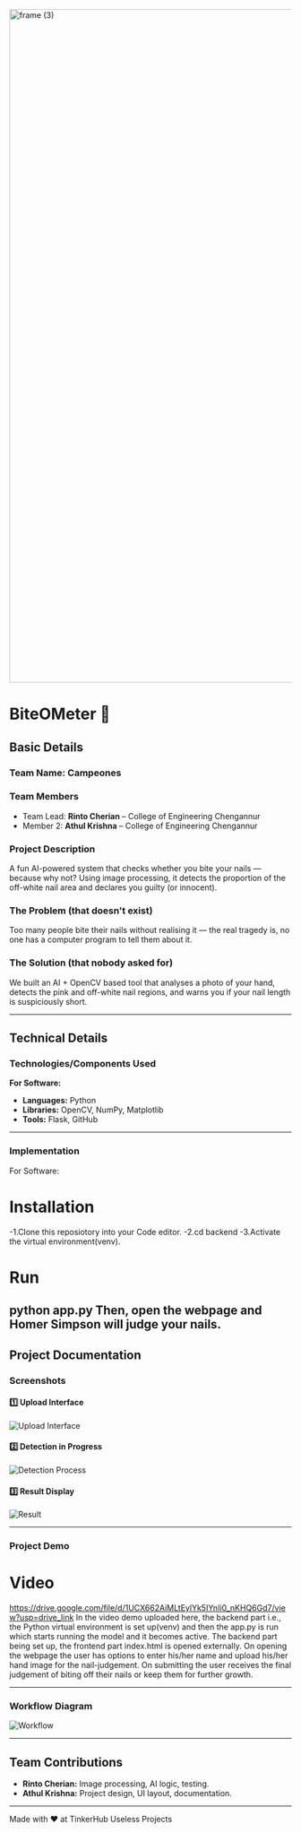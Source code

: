 <img width="3188" height="1202" alt="frame (3)" src="https://github.com/rinto-Cherian24/BiteOMeter/blob/main/Nail-Biter/images/useless123.png" />

# BiteOMeter 🎯

## Basic Details
### Team Name: **Campeones**

### Team Members
- Team Lead: **Rinto Cherian** – College of Engineering Chengannur
- Member 2: **Athul Krishna** – College of Engineering Chengannur

### Project Description
A fun AI-powered system that checks whether you bite your nails — because why not? Using image processing, it detects the proportion of the off-white nail area and declares you guilty (or innocent).

### The Problem (that doesn't exist)
Too many people bite their nails without realising it — the real tragedy is, no one has a computer program to tell them about it.

### The Solution (that nobody asked for)
We built an AI + OpenCV based tool that analyses a photo of your hand, detects the pink and off-white nail regions, and warns you if your nail length is suspiciously short.

---

## Technical Details
### Technologies/Components Used

**For Software:**
- **Languages:** Python  
- **Libraries:** OpenCV, NumPy, Matplotlib  
- **Tools:** Flask, GitHub  

---

### Implementation
For Software:
# Installation
-1.Clone this reposiotory into your Code editor.
-2.cd backend
-3.Activate the virtual environment(venv).

# Run
python app.py
Then, open the webpage and Homer Simpson will judge your nails.
---

## Project Documentation

### Screenshots

#### 1️⃣ Upload Interface
![Upload Interface](https://github.com/rinto-Cherian24/BiteOMeter/blob/main/Nail-Biter/images/Screenshot%202025-08-09%20060615.png)

#### 2️⃣ Detection in Progress
![Detection Process](https://github.com/rinto-Cherian24/BiteOMeter/blob/main/Nail-Biter/images/Screenshot%202025-08-09%20061424.png)

#### 3️⃣ Result Display
![Result](https://github.com/rinto-Cherian24/BiteOMeter/blob/main/Nail-Biter/images/Screenshot%202025-08-09%20061345.png)

---
### Project Demo
# Video
https://drive.google.com/file/d/1UCX662AiMLtEylYk5IYnIi0_nKHQ6Gd7/view?usp=drive_link
In the video demo uploaded here, the backend part i.e., the Python virtual environment is set up(venv) and then the app.py is run which starts running the model and it becomes active. The backend part being set up, the frontend part index.html is opened externally. On opening the webpage the user has options to enter his/her name and upload his/her hand image for the nail-judgement. On submitting the user receives the final judgement of biting off their nails or keep them for further growth.

---

### Workflow Diagram
![Workflow](https://github.com/rinto-Cherian24/BiteOMeter/blob/main/Nail-Biter/images/workflow.png)

---

## Team Contributions
- **Rinto Cherian:** Image processing, AI logic, testing.  
- **Athul Krishna:** Project design, UI layout, documentation.  

---

Made with ❤️ at TinkerHub Useless Projects  

